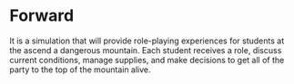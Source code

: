 # Forward

It is a simulation that will provide role-playing experiences for students at the ascend a dangerous mountain. Each student receives a role, discuss current conditions, manage supplies, and make decisions to get all of the party to the top of the mountain alive.
